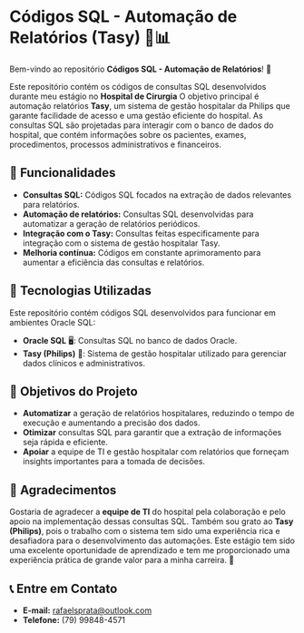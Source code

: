 # Códigos SQL - Automação de Relatórios (Tasy) 🏥📊

Bem-vindo ao repositório **Códigos SQL - Automação de Relatórios**! 🚀  

Este repositório contém os códigos de consultas SQL desenvolvidos durante meu estágio no **Hospital de Cirurgia**
O objetivo principal é automação relatórios **Tasy**, um sistema de gestão hospitalar da Philips que garante facilidade de acesso e uma gestão eficiente do hospital.
As consultas SQL são projetadas para interagir com o banco de dados do hospital, que contém informações sobre os pacientes, exames, procedimentos, processos administrativos e financeiros. 

## 📝 Funcionalidades

- **Consultas SQL:** Códigos SQL focados na extração de dados relevantes para relatórios.
- **Automação de relatórios:** Consultas SQL desenvolvidas para automatizar a geração de relatórios periódicos.
- **Integração com o Tasy:** Consultas feitas especificamente para integração com o sistema de gestão hospitalar Tasy.
- **Melhoria contínua:** Códigos em constante aprimoramento para aumentar a eficiência das consultas e relatórios.

## 🔧 Tecnologias Utilizadas

Este repositório contém códigos SQL desenvolvidos para funcionar em ambientes Oracle SQL:

- **Oracle SQL** 🖥️: Consultas SQL no banco de dados Oracle.
- **Tasy (Philips)** 🏥: Sistema de gestão hospitalar utilizado para gerenciar dados clínicos e administrativos.

## 🚀 Objetivos do Projeto

- **Automatizar** a geração de relatórios hospitalares, reduzindo o tempo de execução e aumentando a precisão dos dados.
- **Otimizar** consultas SQL para garantir que a extração de informações seja rápida e eficiente.
- **Apoiar** a equipe de TI e gestão hospitalar com relatórios que forneçam insights importantes para a tomada de decisões.


## 🤝 Agradecimentos

Gostaria de agradecer a **equipe de TI** do hospital pela colaboração e pelo apoio na implementação dessas consultas SQL. Também sou grato ao **Tasy (Philips)**, pois o trabalho com o sistema tem sido uma experiência rica e desafiadora para o desenvolvimento das automações.
Este estágio tem sido uma excelente oportunidade de aprendizado e tem me proporcionado uma experiência prática de grande valor para a minha carreira. 🙏

## 📞 Entre em Contato
 
- **E-mail:** rafaelsprata@outlook.com
- **Telefone:** (79) 99848-4571
